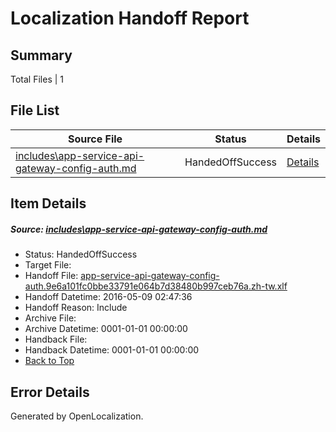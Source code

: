 # <a name='report-top'></a> Localization Handoff Report

## Summary
 Total Files | 1

## File List
 Source File | Status | Details 
 ----------- | ------ | ------- 
 [includes\app-service-api-gateway-config-auth.md](https://github.com/OpenLocalizationTest/azuretest/blob/435e56bf8425c3691e1c6f8c5dbb16e53997397d/includes/app-service-api-gateway-config-auth.md) | HandedOffSuccess | [Details](#cd0c2a4be3a47a75645c0e2c1f6ab17f4a9fc60116659)

## Item Details
##### <a name='cd0c2a4be3a47a75645c0e2c1f6ab17f4a9fc60116659'></a> Source: [includes\app-service-api-gateway-config-auth.md](https://github.com/OpenLocalizationTest/azuretest/blob/435e56bf8425c3691e1c6f8c5dbb16e53997397d/includes/app-service-api-gateway-config-auth.md)
* Status: HandedOffSuccess
* Target File: 
* Handoff File: [app-service-api-gateway-config-auth.9e6a101fc0bbe33791e064b7d38480b997ceb76a.zh-tw.xlf](https://github.com/OpenLocalizationTest/azuretest.handoff/blob/9a6b0c6176a309924f53ff8249161cd90e651f93/ol-handoff/OpenLocalizationTestOrg/azure-content-zhtw-test/master/ht/app-service-api-gateway-config-auth.9e6a101fc0bbe33791e064b7d38480b997ceb76a.zh-tw.xlf)
* Handoff Datetime: 2016-05-09 02:47:36
* Handoff Reason: Include
* Archive File: 
* Archive Datetime: 0001-01-01 00:00:00
* Handback File: 
* Handback Datetime: 0001-01-01 00:00:00
* [Back to Top](#report-top)


## Error Details

Generated by OpenLocalization.
